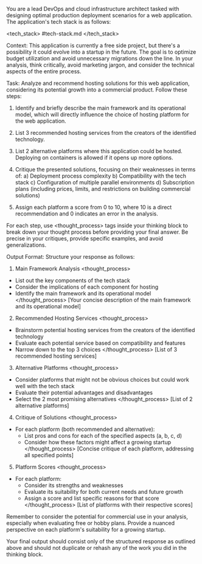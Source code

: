You are a lead DevOps and cloud infrastructure architect tasked with designing optimal production deployment scenarios for a web application. The application's tech stack is as follows:

<tech_stack>
#tech-stack.md
</tech_stack>

Context:
This application is currently a free side project, but there's a possibility it could evolve into a startup in the future. The goal is to optimize budget utilization and avoid unnecessary migrations down the line. In your analysis, think critically, avoid marketing jargon, and consider the technical aspects of the entire process.

Task:
Analyze and recommend hosting solutions for this web application, considering its potential growth into a commercial product. Follow these steps:

1. Identify and briefly describe the main framework and its operational model, which will directly influence the choice of hosting platform for the web application.

2. List 3 recommended hosting services from the creators of the identified technology.

3. List 2 alternative platforms where this application could be hosted. Deploying on containers is allowed if it opens up more options.

4. Critique the presented solutions, focusing on their weaknesses in terms of:
   a) Deployment process complexity
   b) Compatibility with the tech stack
   c) Configuration of multiple parallel environments
   d) Subscription plans (including prices, limits, and restrictions on building commercial solutions)

5. Assign each platform a score from 0 to 10, where 10 is a direct recommendation and 0 indicates an error in the analysis.

For each step, use <thought_process> tags inside your thinking block to break down your thought process before providing your final answer. Be precise in your critiques, provide specific examples, and avoid generalizations.

Output Format:
Structure your response as follows:

1. Main Framework Analysis
   <thought_process>

- List out the key components of the tech stack
- Consider the implications of each component for hosting
- Identify the main framework and its operational model
  </thought_process>
  [Your concise description of the main framework and its operational model]

2. Recommended Hosting Services
   <thought_process>

- Brainstorm potential hosting services from the creators of the identified technology
- Evaluate each potential service based on compatibility and features
- Narrow down to the top 3 choices
  </thought_process>
  [List of 3 recommended hosting services]

3. Alternative Platforms
   <thought_process>

- Consider platforms that might not be obvious choices but could work well with the tech stack
- Evaluate their potential advantages and disadvantages
- Select the 2 most promising alternatives
  </thought_process>
  [List of 2 alternative platforms]

4. Critique of Solutions
   <thought_process>

- For each platform (both recommended and alternative):
  - List pros and cons for each of the specified aspects (a, b, c, d)
  - Consider how these factors might affect a growing startup
    </thought_process>
    [Concise critique of each platform, addressing all specified points]

5. Platform Scores
   <thought_process>

- For each platform:
  - Consider its strengths and weaknesses
  - Evaluate its suitability for both current needs and future growth
  - Assign a score and list specific reasons for that score
    </thought_process>
    [List of platforms with their respective scores]

Remember to consider the potential for commercial use in your analysis, especially when evaluating free or hobby plans. Provide a nuanced perspective on each platform's suitability for a growing startup.

Your final output should consist only of the structured response as outlined above and should not duplicate or rehash any of the work you did in the thinking block.
